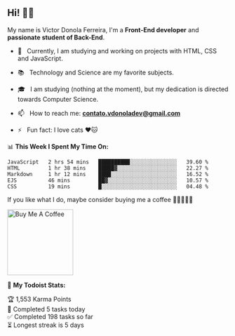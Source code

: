 <h2 align="left">Hi! 👋🏻</h2>  

<p align="left">
	My name is Victor Donola Ferreira, I'm a <strong>Front-End developer</strong> and <strong>passionate student of Back-End</strong>.
</p>

- 🔭 &nbsp; Currently, I am studying and working on projects with HTML, CSS and JavaScript.

- :books: &nbsp; Technology and Science are my favorite subjects.

- 🎓 &nbsp; I am studying (nothing at the moment), but my dedication is directed towards Computer Science.

- 📫 &nbsp; How to reach me: **contato.vdonoladev@gmail.com**

- ⚡️ &nbsp; Fun fact: I love cats ❤️🐱

📊 **This Week I Spent My Time On:**
<!--START_SECTION:waka-->
```text
JavaScript   2 hrs 54 mins   ██████████░░░░░░░░░░░░░░░   39.60 % 
HTML         1 hr 38 mins    █████▓░░░░░░░░░░░░░░░░░░░   22.27 % 
Markdown     1 hr 12 mins    ████░░░░░░░░░░░░░░░░░░░░░   16.52 % 
EJS          46 mins         ██▓░░░░░░░░░░░░░░░░░░░░░░   10.57 % 
CSS          19 mins         █░░░░░░░░░░░░░░░░░░░░░░░░   04.48 % 
```
<!--END_SECTION:waka-->

If you like what I do, maybe consider buying me a coffee 🥺👉🏻👈🏻

<a href="https://www.buymeacoffee.com/xuxuti" target="_blank"><img src="https://cdn.buymeacoffee.com/buttons/v2/default-red.png" alt="Buy Me A Coffee" width="150" ></a>

🚧 **My Todoist Stats:**
<!-- TODO-IST:START -->
🏆  1,553 Karma Points           
🌸  Completed 5 tasks today           
✅  Completed 198 tasks so far           
⏳  Longest streak is 5 days
<!-- TODO-IST:END -->
